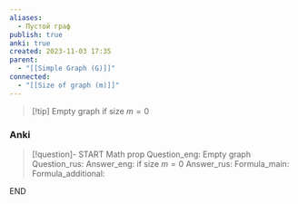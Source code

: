 ```yaml
---
aliases:
  - Пустой граф
publish: true
anki: true
created: 2023-11-03 17:35
parent:
  - "[[Simple Graph (G)]]"
connected:
  - "[[Size of graph (m)]]"
---
```

> [!tip] Empty graph
> if size ${} m = 0$


### Anki
> [!question]-
START
Math prop
Question_eng: Empty graph
Question_rus: 
Answer_eng: if size $m = 0$
Answer_rus: 
Formula_main: 
Formula_additional:
<!--ID: 1699132303418-->
END










